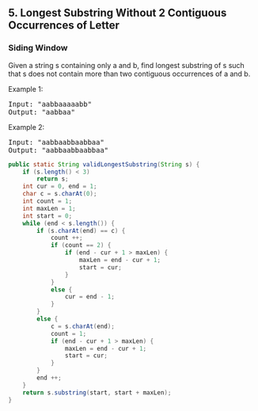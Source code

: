 
## 5. Longest Substring Without 2 Contiguous Occurrences of Letter

### Siding Window ###

Given a string s containing only a and b, find longest substring of s such that s does not contain more than two contiguous occurrences of a and b.


Example 1:
<pre>
Input: "aabbaaaaabb"
Output: "aabbaa"
</pre>

Example 2:
<pre>
Input: "aabbaabbaabbaa"
Output: "aabbaabbaabbaa"
</pre>


```java
public static String validLongestSubstring(String s) {
	if (s.length() < 3)
		return s;
	int cur = 0, end = 1;
	char c = s.charAt(0);
	int count = 1;
	int maxLen = 1;
	int start = 0;
	while (end < s.length()) {
		if (s.charAt(end) == c) {
			count ++;
			if (count == 2) {
				if (end - cur + 1 > maxLen) {
					maxLen = end - cur + 1;
					start = cur;
				}
			} 
			else {
				cur = end - 1;
			}
		}
		else {
			c = s.charAt(end);
			count = 1;
			if (end - cur + 1 > maxLen) {
				maxLen = end - cur + 1;
				start = cur;
			}
		}
		end ++;
	}
	return s.substring(start, start + maxLen);
}
```
